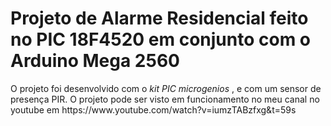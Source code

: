 <h1> Projeto de Alarme Residencial feito no PIC 18F4520 em conjunto com o Arduino Mega 2560 </h1>
O projeto foi desenvolvido com o <i> kit PIC microgenios </i>, e com um sensor de presença PIR. O projeto pode ser visto em funcionamento no meu canal no youtube em
<a> https://www.youtube.com/watch?v=iumzTABzfxg&t=59s </a> 

